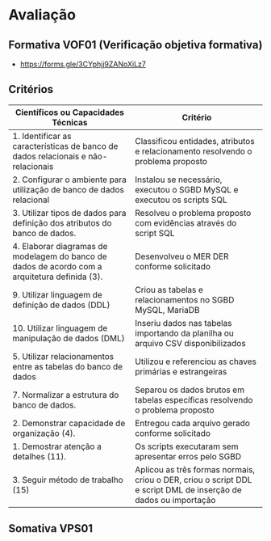 # Avaliação
## Formativa VOF01 (Verificação objetiva formativa)
- https://forms.gle/3CYphjj9ZANoXiLz7
## Critérios
|Científicos ou Capacidades Técnicas|Critério|
|-|-|
|1. Identificar as características de banco de dados relacionais e não-relacionais|Classificou entidades, atributos e relacionamento resolvendo o problema proposto|
|2. Configurar o ambiente para utilização de banco de dados relacional|	Instalou se necessário, executou o SGBD MySQL e executou os scripts SQL|
|3. Utilizar tipos de dados para definição dos atributos do banco de dados.|Resolveu o problema proposto com evidências através do script SQL|
|4. Elaborar diagramas de modelagem do banco de dados de acordo com a arquitetura definida (3).	|Desenvolveu o MER DER conforme solicitado|
|9. Utilizar linguagem de definição de dados (DDL)|Criou as tabelas e relacionamentos no SGBD MySQL, MariaDB|
|10. Utilizar linguagem de manipulação de dados (DML)|Inseriu dados nas tabelas importando da planilha ou arquivo CSV disponibilizados|
|5. Utilizar relacionamentos entre as tabelas do banco de dados|Utilizou e referenciou as chaves primárias e estrangeiras|
|7. Normalizar a estrutura do banco de dados.|Separou os dados brutos em tabelas específicas resolvendo o problema proposto|
|2. Demonstrar capacidade de organização (4).|Entregou cada arquivo gerado conforme solicitado|
|1. Demostrar atenção a detalhes (11).|Os scripts executaram sem apresentar erros pelo SGBD|
|3. Seguir método de trabalho (15)|Aplicou as três formas normais, criou o DER, criou o script DDL e script DML de inserção de dados ou importação|
## Somativa VPS01